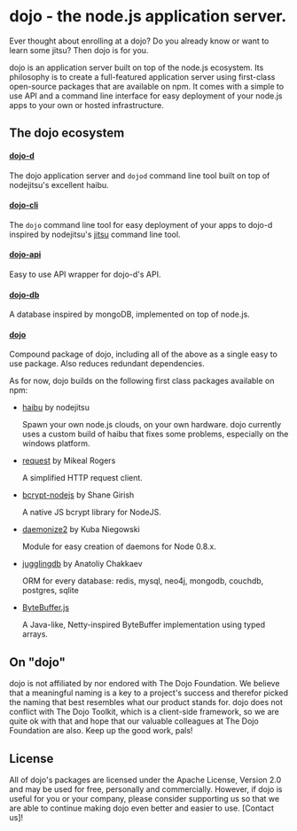 dojo - the node.js application server.
======================================
Ever thought about enrolling at a dojo? Do you already know or want to learn some jitsu? Then dojo is for you.

dojo is an application server built on top of the node.js ecosystem. Its philosophy is to create a full-featured
application server using first-class open-source packages that are available on npm. It comes with a simple to use API
and a command line interface for easy deployment of your node.js apps to your own or hosted infrastructure.

The dojo ecosystem
------------------

#### [dojo-d](https://npmjs.org/package/dojo-d)
The dojo application server and `dojod` command line tool built on top of nodejitsu's excellent haibu.

#### [dojo-cli](https://npmjs.org/package/dojo-cli)
The `dojo` command line tool for easy deployment of your apps to dojo-d inspired by nodejitsu's [jitsu](https://npmjs.org/package/jitsu)
command line tool.

#### [dojo-api](https://npmjs.org/package/dojo-api)
Easy to use API wrapper for dojo-d's API.

#### [dojo-db](https://npmjs.org/package/dojo-db)
A database inspired by mongoDB, implemented on top of node.js.

#### [dojo](https://npmjs.org/package/dojo)
Compound package of dojo, including all of the above as a single easy to use package. Also reduces redundant
dependencies.

As for now, dojo builds on the following first class packages available on npm:

* [haibu](https://npmjs.org/package/haibu) by nodejitsu

  Spawn your own node.js clouds, on your own hardware. dojo currently uses a custom build of haibu that fixes some
  problems, especially on the windows platform.
  
* [request](https://npmjs.org/package/request) by Mikeal Rogers

  A simplified HTTP request client.
  
* [bcrypt-nodejs](https://npmjs.org/package/bcrypt-nodejs) by Shane Girish

  A native JS bcrypt library for NodeJS.
  
* [daemonize2](https://npmjs.org/package/daemonize2) by Kuba Niegowski

  Module for easy creation of daemons for Node 0.8.x.
  
* [jugglingdb](https://npmjs.org/package/jugglingdb) by Anatoliy Chakkaev

  ORM for every database: redis, mysql, neo4j, mongodb, couchdb, postgres, sqlite
  
* [ByteBuffer.js](https://npmjs.org/package/bytebuffer)

  A Java-like, Netty-inspired ByteBuffer implementation using typed arrays.
  
On "dojo"
---------
dojo is not affiliated by nor endored with The Dojo Foundation. We believe that a meaningful naming is a key to a
project's success and therefor picked the naming that best resembles what our product stands for. dojo does not
conflict with The Dojo Toolkit, which is a client-side framework, so we are quite ok with that and hope that our
valuable colleagues at The Dojo Foundation are also. Keep up the good work, pals!

License
-------
All of dojo's packages are licensed under the Apache License, Version 2.0 and may be used for free, personally and
commercially. However, if dojo is useful for you or your company, please consider supporting us so that we are able
to continue making dojo even better and easier to use. [Contact us]!

